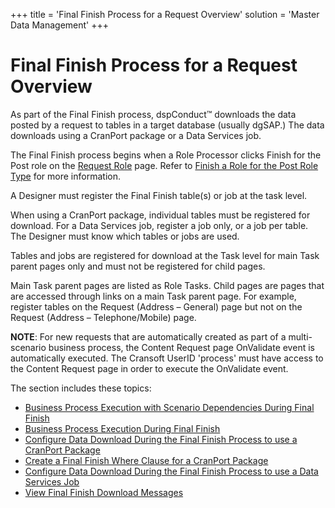 +++
title = 'Final Finish Process for a Request Overview'
solution = 'Master Data Management'
+++

# Final Finish Process for a Request Overview

As part of the Final Finish process, dspConduct™ downloads the data
posted by a request to tables in a target database (usually dgSAP.) The
data downloads using a CranPort package or a Data Services job.

The Final Finish process begins when a Role Processor clicks Finish for
the Post role on the [Request Role](../Page_Desc/Request_Role_H.htm)
page. Refer to [Finish a Role for the Post Role
Type](Finish_a_Role_with_the_Post_Role_Type.htm) for more information.

A Designer must register the Final Finish table(s) or job at the task
level.

When using a CranPort package, individual tables must be registered for
download. For a Data Services job, register a job only, or a job per
table. The Designer must know which tables or jobs are used.

Tables and jobs are registered for download at the Task level for main
Task parent pages only and must not be registered for child pages.

Main Task parent pages are listed as Role Tasks. Child pages are pages
that are accessed through links on a main Task parent page. For example,
register tables on the Request (Address – General) page but not on the
Request (Address – Telephone/Mobile) page.

<span style="font-weight: bold;">NOTE</span>: For new requests that are
automatically created as part of a multi-scenario business process, the
Content Request page OnValidate event is automatically executed. The
Cransoft UserID 'process' must have access to the Content Request page
in order to execute the OnValidate event.

The section includes these topics:

  - [Business Process Execution with Scenario Dependencies During Final
    Finish](Business_Process_Execution_with_Scenario_Dependencies_During_Final_Finish.htm)
  - [Business Process Execution During Final
    Finish](Business_Process_Execution_During_Final_Finish.htm)
  - [Configure Data Download During the Final Finish Process to use a
    CranPort
    Package](Configure_Data_Download_During_the_Final_Finish_Process_to_use_a_CranPort_Package.htm)
  - [Create a Final Finish Where Clause for a CranPort
    Package](Create_a_Final_Finish_Where_Clause_for_a_CranPort_Package.htm)
  - [Configure Data Download During the Final Finish Process to use a
    Data Services
    Job](Configure_Data_Download_During_the_Final_Finish_Process_to_use_a_Data_Services_Job.htm)
  - [View Final Finish Download
    Messages](View_Final_Finish_Download_Messages.htm)
